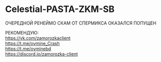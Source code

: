 # Celestial-PASTA-ZKM-SB
ОЧЕРЕДНОЙ РЕНЕЙМО СКАМ ОТ СПЕРМИКСА ОКАЗАЛСЯ ПОПУЩЕН

РЕКОМЕНДУЮ: </br>
https://vk.com/zamorozkaclient </br>
https://t.me/oymine_Crash </br>
https://t.me/oyminebd </br>
https://discord.io/zamorozka-client <br>
